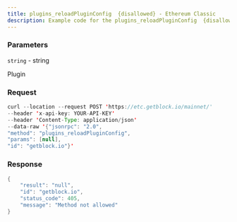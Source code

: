```yaml
---
title: plugins_reloadPluginConfig  {disallowed} - Ethereum Classic
description: Example code for the plugins_reloadPluginConfig  {disallowed} json-rpc method. Сomplete guide on how to use plugins_reloadPluginConfig  {disallowed} json-rpc in GetBlock.io Web3 documentation.
---
```


### Parameters


`string` - string

Plugin

### Request

``` java
curl --location --request POST 'https://etc.getblock.io/mainnet/' 
--header 'x-api-key: YOUR-API-KEY' 
--header 'Content-Type: application/json' 
--data-raw '{"jsonrpc": "2.0",
"method": "plugins_reloadPluginConfig",
"params": [null],
"id": "getblock.io"}'
```

###  Response

``` java
{
    "result": "null",
    "id": "getblock.io",
    "status_code": 405,
    "message": "Method not allowed"
}
```

